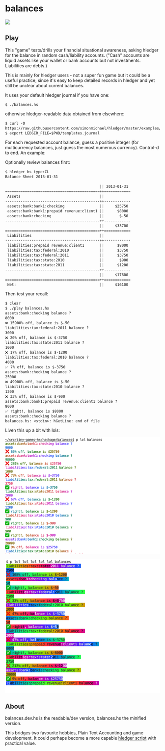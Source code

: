 # balances

![](balances.png)

## Play

This "game" tests/drills your financial situational awareness, asking hledger
for the balance in random cash/liability accounts.
("Cash" accounts are liquid assets like your wallet or bank accounts but not investments.
Liabilities are debts.)

This is mainly for hledger users - not a super fun game but it could be a useful practice,
since it's easy to keep detailed records in hledger and yet still be unclear about current balances.

It uses your default hledger journal if you have one:
```
$ ./balances.hs
```

otherwise hledger-readable data obtained from elsewhere:
```
$ curl -O https://raw.githubusercontent.com/simonmichael/hledger/master/examples/templates.journal
$ export LEDGER_FILE=$PWD/templates.journal
```

For each requested account balance, guess a positive integer
(for multicurrency balances, just guess the most numerous currency).
Control-d to end. An example:

Optionally review balances first:
```
$ hledger bs type:CL
Balance Sheet 2013-01-31

                                           || 2013-01-31 
===========================================++============
 Assets                                    ||            
-------------------------------------------++------------
 assets:bank:bank1:checking                ||     $25750 
 assets:bank:bank1:prepaid revenue:client1 ||      $8000 
 assets:bank:checking                      ||       $-50 
-------------------------------------------++------------
                                           ||     $33700 
===========================================++============
 Liabilities                               ||            
-------------------------------------------++------------
 liabilities:prepaid revenue:client1       ||      $8000 
 liabilities:tax:federal:2010              ||      $3750 
 liabilities:tax:federal:2011              ||      $3750 
 liabilities:tax:state:2010                ||       $900 
 liabilities:tax:state:2011                ||      $1200 
-------------------------------------------++------------
                                           ||     $17600 
===========================================++============
 Net:                                      ||     $16100 
 ```
 
 Then test your recall:
 ```
$ clear
$ ./play balances.hs
assets:bank:checking balance ? 
8000
❌ 15900% off, balance is $-50
liabilities:tax:federal:2011 balance ? 
3000
❌ 20% off, balance is $-3750
liabilities:tax:state:2011 balance ? 
1000
❌ 17% off, balance is $-1200
liabilities:tax:federal:2010 balance ? 
4000
✅ 7% off, balance is $-3750
assets:bank:checking balance ? 
25000
❌ 49900% off, balance is $-50
liabilities:tax:state:2010 balance ? 
1200
❌ 33% off, balance is $-900
assets:bank:bank1:prepaid revenue:client1 balance ? 
8000
✅ right!, balance is $8000
assets:bank:checking balance ? 
balances.hs: <stdin>: hGetLine: end of file
```

Liven this up a bit with lols:

![](balances-lol1.png)

![](balances-lol5.png)


## About

balances.dev.hs is the readable/dev version, balances.hs the minified version.

This bridges two favourite hobbies, Plain Text Accounting and game development. 
It could perhaps become a more capable [hledger script](https://hledger.org/scripts.html)
with practical value.
